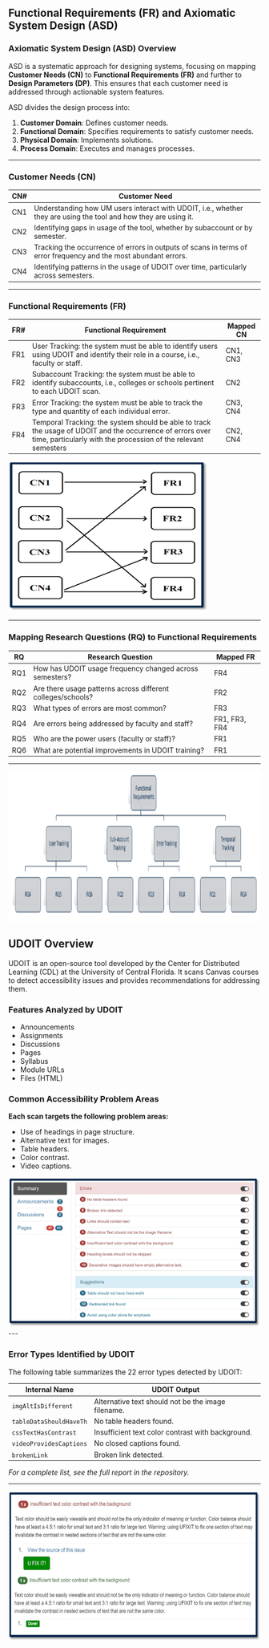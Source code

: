 ## **Functional Requirements (FR) and Axiomatic System Design (ASD)**

### **Axiomatic System Design (ASD) Overview**
ASD is a systematic approach for designing systems, focusing on mapping **Customer Needs (CN)** to **Functional Requirements (FR)** and further to **Design Parameters (DP)**. This ensures that each customer need is addressed through actionable system features.  


ASD divides the design process into:
1. **Customer Domain**: Defines customer needs.
2. **Functional Domain**: Specifies requirements to satisfy customer needs.
3. **Physical Domain**: Implements solutions.
4. **Process Domain**: Executes and manages processes.

---

### **Customer Needs (CN)**
| **CN#** | **Customer Need**                                                             |
|---------|-------------------------------------------------------------------------------|
| CN1     | Understanding how UM users interact with UDOIT, i.e., whether they are using the tool and how they are using it.       |
| CN2     | Identifying gaps in usage of the tool, whether by subaccount or by semester.|
| CN3     | Tracking the occurrence of errors in outputs of scans in terms of error frequency and the most abundant errors.          |
| CN4     | Identifying patterns in the usage of UDOIT over time, particularly across semesters. |

---

### **Functional Requirements (FR)**
| **FR#** | **Functional Requirement**                                                   | **Mapped CN** |
|---------|-------------------------------------------------------------------------------|---------------|
| FR1     | User Tracking: the system must be able to identify users using UDOIT and identify their role in a course, i.e., faculty or staff.            | CN1, CN3          |
| FR2     | Subaccount Tracking: the system must be able to identify subaccounts, i.e., colleges or schools pertinent to each UDOIT scan.               | CN2           |
| FR3     | Error Tracking: the system must be able to track the type and quantity of each individual error.  | CN3, CN4          |
| FR4     | Temporal Tracking: the system should be able to track the usage of UDOIT and the occurrence of errors over time, particularly with the procession of the relevant semesters              | CN2, CN4          |
<img src="https://github.com/HassanBerro05/Accessibility-Tool-Analysis/blob/main/Viz/Figure%206%20CN-FR%20Mapping%20Process.png?raw=true" alt="CN-FR Mapping" width="400" height="300">

---


### **Mapping Research Questions (RQ) to Functional Requirements**
| **RQ** | **Research Question**                                           | **Mapped FR**          |
|--------|-----------------------------------------------------------------|------------------------|
| RQ1    | How has UDOIT usage frequency changed across semesters?         | FR4                   |
| RQ2    | Are there usage patterns across different colleges/schools?     | FR2                   |
| RQ3    | What types of errors are most common?                           | FR3                   |
| RQ4    | Are errors being addressed by faculty and staff?                | FR1, FR3, FR4         |
| RQ5    | Who are the power users (faculty or staff)?                     | FR1                   |
| RQ6    | What are potential improvements in UDOIT training?              | FR1                   |

---
<img src="https://github.com/HassanBerro05/Accessibility-Tool-Analysis/blob/main/Viz/Figure%208.png?raw=true" alt="RQ-FR Mapping" width="600" height="300">

## **UDOIT Overview**

UDOIT is an open-source tool developed by the Center for Distributed Learning (CDL) at the University of Central Florida. It scans Canvas courses to detect accessibility issues and provides recommendations for addressing them.  

### **Features Analyzed by UDOIT**
- Announcements  
- Assignments  
- Discussions  
- Pages  
- Syllabus  
- Module URLs  
- Files (HTML)  

### **Common Accessibility Problem Areas**
**Each scan targets the following problem areas:**
- Use of headings in page structure.  
- Alternative text for images.  
- Table headers.  
- Color contrast.  
- Video captions.  
<img src="https://github.com/HassanBerro05/Accessibility-Tool-Analysis/blob/main/Viz/Figure%202%20Sample%20UDOIT%20Report.png?raw=true" alt="RQ-FR Mapping" width="600" height="300">
---

### **Error Types Identified by UDOIT**
The following table summarizes the 22 error types detected by UDOIT:

| **Internal Name**                   | **UDOIT Output**                                   |
|-------------------------------------|---------------------------------------------------|
| `imgAltIsDifferent`                 | Alternative text should not be the image filename.|
| `tableDataShouldHaveTh`             | No table headers found.                           |
| `cssTextHasContrast`                | Insufficient text color contrast with background. |
| `videoProvidesCaptions`             | No closed captions found.                         |
| `brokenLink`                        | Broken link detected.                             |

_For a complete list, see the full report in the repository._  

---
<img src="https://github.com/HassanBerro05/Accessibility-Tool-Analysis/blob/main/Viz/Figure%203%20Error%20Remediation%20In%20Progress.png" alt="UDOIT Error Sample" width="600" height="300">

